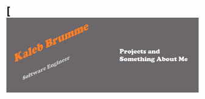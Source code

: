 # [![kaleb brumme header](https://raw.githubusercontent.com/KalebBrumme/KalebBrumme/main/icons/banner.png)

